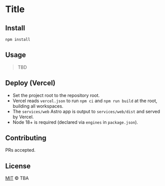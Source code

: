 # Title

## Install

    npm install

## Usage

> TBD

## Deploy (Vercel)

- Set the project root to the repository root.
- Vercel reads `vercel.json` to run `npm ci` and `npm run build` at the root, building all workspaces.
- The `services/web` Astro app is output to `services/web/dist` and served by Vercel.
- Node 18+ is required (declared via `engines` in `package.json`).

## Contributing

PRs accepted.

## License

[MIT](./LICENSE) © TBA

